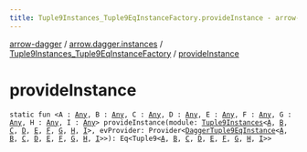 ```yaml
---
title: Tuple9Instances_Tuple9EqInstanceFactory.provideInstance - arrow-dagger
---
```


[arrow-dagger](../../index.html) / [arrow.dagger.instances](../index.html) / [Tuple9Instances_Tuple9EqInstanceFactory](index.html) / [provideInstance](./provide-instance.html)

# provideInstance

`static fun <A : `[`Any`](https://kotlinlang.org/api/latest/jvm/stdlib/kotlin/-any/index.html)`, B : `[`Any`](https://kotlinlang.org/api/latest/jvm/stdlib/kotlin/-any/index.html)`, C : `[`Any`](https://kotlinlang.org/api/latest/jvm/stdlib/kotlin/-any/index.html)`, D : `[`Any`](https://kotlinlang.org/api/latest/jvm/stdlib/kotlin/-any/index.html)`, E : `[`Any`](https://kotlinlang.org/api/latest/jvm/stdlib/kotlin/-any/index.html)`, F : `[`Any`](https://kotlinlang.org/api/latest/jvm/stdlib/kotlin/-any/index.html)`, G : `[`Any`](https://kotlinlang.org/api/latest/jvm/stdlib/kotlin/-any/index.html)`, H : `[`Any`](https://kotlinlang.org/api/latest/jvm/stdlib/kotlin/-any/index.html)`, I : `[`Any`](https://kotlinlang.org/api/latest/jvm/stdlib/kotlin/-any/index.html)`> provideInstance(module: `[`Tuple9Instances`](../-tuple9-instances/index.html)`<`[`A`](provide-instance.html#A)`, `[`B`](provide-instance.html#B)`, `[`C`](provide-instance.html#C)`, `[`D`](provide-instance.html#D)`, `[`E`](provide-instance.html#E)`, `[`F`](provide-instance.html#F)`, `[`G`](provide-instance.html#G)`, `[`H`](provide-instance.html#H)`, `[`I`](provide-instance.html#I)`>, evProvider: Provider<`[`DaggerTuple9EqInstance`](../-dagger-tuple9-eq-instance/index.html)`<`[`A`](provide-instance.html#A)`, `[`B`](provide-instance.html#B)`, `[`C`](provide-instance.html#C)`, `[`D`](provide-instance.html#D)`, `[`E`](provide-instance.html#E)`, `[`F`](provide-instance.html#F)`, `[`G`](provide-instance.html#G)`, `[`H`](provide-instance.html#H)`, `[`I`](provide-instance.html#I)`>>): Eq<Tuple9<`[`A`](provide-instance.html#A)`, `[`B`](provide-instance.html#B)`, `[`C`](provide-instance.html#C)`, `[`D`](provide-instance.html#D)`, `[`E`](provide-instance.html#E)`, `[`F`](provide-instance.html#F)`, `[`G`](provide-instance.html#G)`, `[`H`](provide-instance.html#H)`, `[`I`](provide-instance.html#I)`>>`